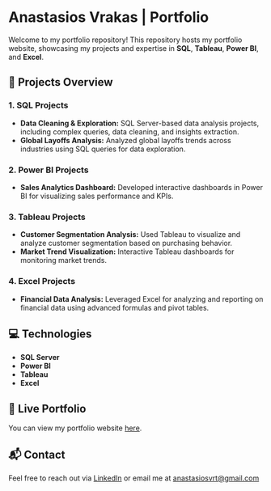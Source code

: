 # Anastasios Vrakas | Portfolio

Welcome to my portfolio repository! This repository hosts my portfolio website, showcasing my projects and expertise in **SQL**, **Tableau**, **Power BI**, and **Excel**.

## 🚀 Projects Overview

### 1. **SQL Projects**
- **Data Cleaning & Exploration:** SQL Server-based data analysis projects, including complex queries, data cleaning, and insights extraction.
- **Global Layoffs Analysis:** Analyzed global layoffs trends across industries using SQL queries for data exploration.

### 2. **Power BI Projects**
- **Sales Analytics Dashboard:** Developed interactive dashboards in Power BI for visualizing sales performance and KPIs.

### 3. **Tableau Projects**
- **Customer Segmentation Analysis:** Used Tableau to visualize and analyze customer segmentation based on purchasing behavior.
- **Market Trend Visualization:** Interactive Tableau dashboards for monitoring market trends.

### 4. **Excel Projects**
- **Financial Data Analysis:** Leveraged Excel for analyzing and reporting on financial data using advanced formulas and pivot tables.

## 💻 Technologies
- **SQL Server**
- **Power BI**
- **Tableau**
- **Excel**

## 🔗 Live Portfolio
You can view my portfolio website [here](https://anastasios-vr1.github.io/AnastasiosVrakas.github.io/).

## 📬 Contact
Feel free to reach out via [LinkedIn](https://www.linkedin.com/in/anastasiosvrakas/) or email me at anastasiosvrt@gmail.com
